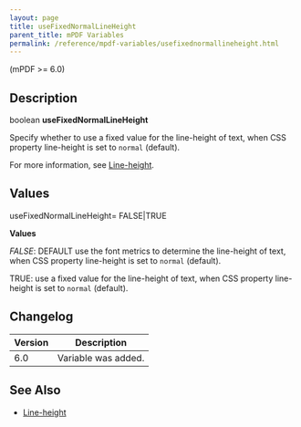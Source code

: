 ```yaml
---
layout: page
title: useFixedNormalLineHeight
parent_title: mPDF Variables
permalink: /reference/mpdf-variables/usefixednormallineheight.html
---
```


<div id="bpmbook" class="bpmbook" style="direction:ltr;">
<div class="topic_user_field">
<div id="U0">
<p>(mPDF &gt;= 6.0)</p>
<h2>Description</h2>

<div class="alert alert-info" role="alert">boolean <b>useFixedNormalLineHeight</b></div>
<p>Specify whether to use a fixed value for the line-height of text, when CSS property line-height is set to <code>normal</code> (default).</p>
<p>For more information, see <a href="{{ "/what-else-can-i-do/line-height.html" | prepend: site.baseurl }}">Line-height</a>.</p>
<h2>Values</h2>
<p class="manual_param_dt"><span class="parameter">useFixedNormalLineHeight= <span class="smallblock">FALSE</span>|<span class="smallblock">TRUE</span></span></p>
<p class="manual_param_dd"><b>Values</b>

<i><span class="smallblock">FALSE</span></i>: <span class="smallblock">DEFAULT</span> use the font metrics to determine the line-height of text, when CSS property line-height is set to <code>normal</code> (default).

<span class="smallblock">TRUE</span>: use a fixed value for the line-height of text, when CSS property line-height is set to <code>normal</code> (default).</p>
<h2>Changelog</h2>
<table class="bpmTopic"> <thead>
<tr> <th>Version</th><th>Description</th> </tr>
</thead> <tbody>
<tr>
<td>6.0</td>
<td>Variable was added.</td>
</tr>
</tbody> </table>
<h2>See Also</h2>
<ul>
<li class="manual_boxlist"><a href="{{ "/what-else-can-i-do/line-height.html" | prepend: site.baseurl }}">Line-height</a></li>
</ul>
</div>
</div>

